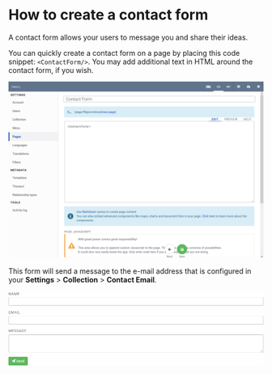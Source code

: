 # How to create a contact form

A contact form allows your users to message you and share their ideas.

You can quickly create a contact form on a page by placing this code snippet: `<ContactForm/>`. You may add additional text in HTML around the contact form, if you wish.

![image alt text](images/image_70.png)

This form will send a message to the e-mail address that is configured in your **Settings** > **Collection** > **Contact Email**.

![image alt text](images/image_71.png)
